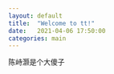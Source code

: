 ```yaml
---
layout: default
title:  "Welcome to tt!"
date:   2021-04-06 17:50:00
categories: main
---
```


陈峙灏是个大傻子
